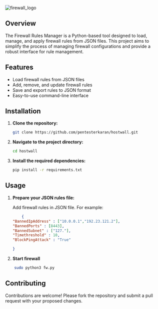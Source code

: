 ![firewall_logo](https://github.com/pentesterkaran/hostwall/blob/main/asset/Hostwall.png)

## Overview

The Firewall Rules Manager is a Python-based tool designed to load, manage, and apply firewall rules from JSON files. This project aims to simplify the process of managing firewall configurations and provide a robust interface for rule management.

## Features

- Load firewall rules from JSON files
- Add, remove, and update firewall rules
- Save and export rules to JSON format
- Easy-to-use command-line interface

## Installation

1. **Clone the repository:**

    ```bash
    git clone https://github.com/pentesterkaran/hostwall.git
    ```

2. **Navigate to the project directory:**

    ```bash
    cd hostwall
    ```

3. **Install the required dependencies:**

    ```bash
    pip install -r requirements.txt
    ```

## Usage

1. **Prepare your JSON rules file:**

    Add firewall rules in JSON file. For example:

    ```json
        {
    "BannedIpAddress" : ["10.0.0.1","192.23.121.2"],
    "BannedPorts" : [8443],
    "BannedSubnet" : ["127."],
    "Timethreshold" : 10,
    "BlockPingAttack" : "True"

    }
    ```

2. **Start firewall**

```bash
    sudo python3 fw.py

```

## Contributing

Contributions are welcome! Please fork the repository and submit a pull request with your proposed changes.



